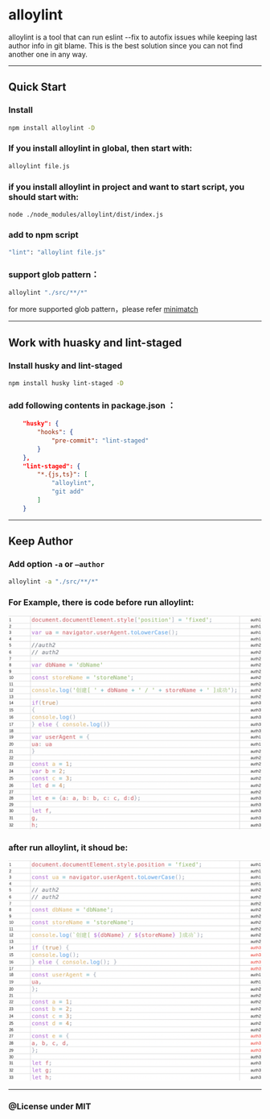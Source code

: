 # alloylint


alloylint is a tool that can run eslint --fix to autofix issues while keeping last author info in git blame. This is the best solution since you can not find another one in any way.

------

## Quick Start

### Install

```sh
npm install alloylint -D
```



### If you install alloylint in global, then start with:

```sh
alloylint file.js
```



### if you install alloylint in project  and want to start script, you should start with:

```
node ./node_modules/alloylint/dist/index.js
```



### add to npm script

```sh
"lint": "alloylint file.js"
```



### support glob pattern：

```sh
alloylint "./src/**/*"
```



for more supported glob pattern，please refer  [minimatch](https://github.com/isaacs/minimatch#usage)



------

## Work with huasky and lint-staged

### Install husky and lint-staged

```sh
npm install husky lint-staged -D
```



### add following contents in package.json ：

```json
    "husky": {
        "hooks": {
            "pre-commit": "lint-staged"
        }
    },
    "lint-staged": {
        "*.{js,ts}": [
            "alloylint",
            "git add"
        ]
    }
```


------

## Keep Author

### Add option `-a` or `—author`

```sh
alloylint -a "./src/**/*"
```



### For Example, there is code before run alloylint:

![before](./docs/demo1-before.png)




### after run alloylint, it shoud be:

![after](./docs/demo1-after.png)



------

### @License under MIT


